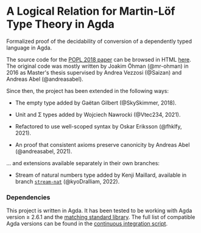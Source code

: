 # A Logical Relation for Martin-Löf Type Theory in Agda #

Formalized proof of the decidability of conversion of a dependently typed language in Agda.

The source code for the [POPL 2018
paper](http://www.cse.chalmers.se/~abela/popl18.pdf) can be browsed in
HTML [here](https://mr-ohman.github.io/logrel-mltt/decofconv/).
The original code was mostly written by Joakim Öhman (@mr-ohman) in 2016
as Master's thesis supervised by Andrea Vezzosi (@Saizan) and
Andreas Abel (@andreasabel).

Since then, the project has been extended in the following ways:

  - The empty type added by Gaëtan Gilbert (@SkySkimmer, 2018).

  - Unit and Σ types added by Wojciech Nawrocki (@Vtec234, 2021).

  - Refactored to use well-scoped syntax by Oskar Eriksson (@fhklfy, 2021).

  - An proof that consistent axioms preserve canonicity by Andreas Abel (@andreasabel, 2021).

... and extensions available separately in their own branches:

  - Stream of natural numbers type added by Kenji Maillard, available in branch [`stream-nat`](/../../tree/stream-nat) (@kyoDralliam, 2022).


### Dependencies ###

This project is written in Agda.
It has been tested to be working with Agda version ≥ 2.6.1 and the
[matching standard library](https://wiki.portal.chalmers.se/agda/Libraries/StandardLibrary).
The full list of compatible Agda versions can be found in the
[continuous integration script](.github/workflows/agda-ci.yml).
